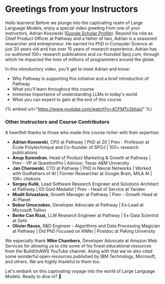 # Greetings from your Instructors

Hello learners! Before we plunge into the captivating realm of Large Language Models, enjoy a special video greeting from one of your instructors, Adrian Kosowski ([Google Scholar Profile](https://scholar.google.com/citations?user=om8De\_0AAAAJ\&hl=pl)). Beyond his role as Chief Product Officer at Pathway and a father of two, Adrian is a seasoned researcher and entrepreneur. He earned his PhD in Computer Science at just 20 years old and has over 15 years of research experience. Adrian has co-authored 100+ research publications and co-founded Spoj.com, through which he impacted the lives of millions of programmers around the globe.

In this introductory video, you’ll get to meet Adrian and know:

* Why Pathway is supporting this initiative and a brief introduction of Pathway
* What you'll learn throughout this course
* Immense importance of understanding LLMs in today's world
* What you can expect to gain at the end of this course

{% embed url="https://www.youtube.com/watch?v=4CFMTy2bhaU" %}

### Other Instructors and Course Contributors

A heartfelt thanks to those who made this course richer with their expertise:

* **Adrian Kosowski**, CPO at Pathway | PhD at 20 | Prev - Professor at École Polytechnique and Co-founder of SPOJ | 100+ research publications
* **Anup Surendran**, Head of Product Marketing & Growth at Pathway | Prev - VP at QuestionPro | Advisor, Texas A\&M University
* **Jan Chorowski**, CTO at Pathway | PhD in Neural Networks | Worked with Godfathers of AI | Former Researcher at Google Brain, MILA AI | 10K+ citations
* **Sergey Kulik**, Lead Software Research Engineer and Solutions Architect at Pathway | IOI Gold Medalist | Prev - Head of Service at Yandex
* **Mudit Srivastava**, Growth Manager at Pathway | Prev - Growth Head at AI Planet
* **Bobur Umurzokov**, Developer Advocate at Pathway | Ex-Lead at Microsoft Tallinn
* **Berke Can Rizai,** LLM Research Engineer at Pathway | Ex-Data Scientist at Getir
* **Olivier Rauss,** R\&D Engineer - Algorithms and Data Processing Magician at Pathway | Did PhD Focused on KNNs | Postdoc at Peking University

We especially thank **Mike Chambers**, Developer Advocate at Amazon Web Services for allowing us to cite some of his finest educational resources from the BuildOnAWS YouTube channel. Along with that we've also cited some wonderful open-resources published by IBM Technology, Microsoft, and others. We are highly thankful to them too.

Let's embark on this captivating voyage into the world of Large Language Models. Ready to dive in? 🌟
